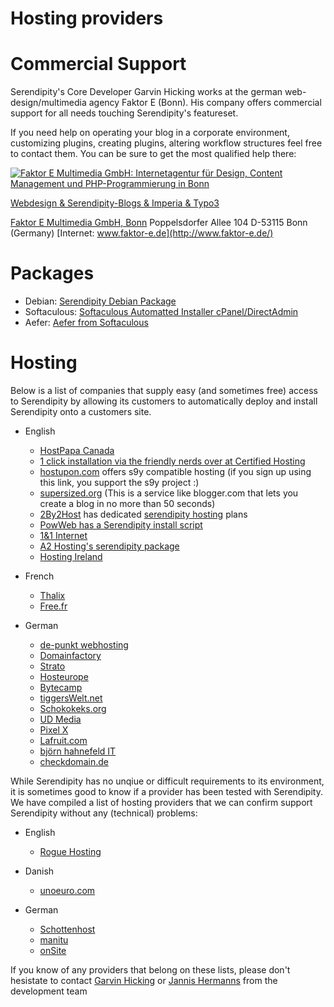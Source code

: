Hosting providers
=================

Commercial Support
==================

Serendipity's Core Developer Garvin Hicking works at the german web-design/multimedia agency Faktor E (Bonn). His company offers commercial support for all needs touching Serendipity's featureset.

If you need help on operating your blog in a corporate environment, customizing plugins, creating plugins, altering workflow structures feel free to contact them. You can be sure to get the most qualified help there:

[![Faktor E Multimedia GmbH: Internetagentur für Design, Content Management und PHP-Programmierung in Bonn](http://www.inpuncto-bonn.de/img_con/logopartner_faktore.gif)](http://www.faktor-e.de/)

[Webdesign & Serendipity-Blogs & Imperia & Typo3](http://www.faktor-e.de/)

[Faktor E Multimedia GmbH, Bonn](http://www.faktor-e.de/)
Poppelsdorfer Allee 104
D-53115 Bonn (Germany)
[Internet: www.faktor-e.de](http://www.faktor-e.de/)

Packages
========

-   Debian: [Serendipity Debian Package](http://packages.debian.org/sid/serendipity)
-   Softaculous: [Softaculous Automatted Installer cPanel/DirectAdmin](http://www.softaculous.com/softwares/blogs/Serendipity)
-   Aefer: [Aefer from Softaculous](http://www.aefer.com/scripts/php/blogs)

Hosting
=======

Below is a list of companies that supply easy (and sometimes free) access to Serendipity by allowing its customers to automatically deploy and install Serendipity onto a customers site.

-   English
    -   [HostPapa Canada](http://www.hostpapa.ca/serendipity-hosting.html)
    -   [1 click installation via the friendly nerds over at Certified Hosting](http://certifiedhosting.com/applications/index.php?act=3)
    -   [hostupon.com](http://www.hostupon.com/idevaffiliate/idevaffiliate.php?id=123&tid1=s9y&tid2=61) offers s9y compatible hosting (if you sign up using this link, you support the s9y project :)
    -   [supersized.org](http://www.supersized.org/) (This is a service like blogger.com that lets you create a blog in no more than 50 seconds)
    -   [2By2Host](http://www.2by2host.com) has dedicated [serendipity hosting](http://www.2by2host.com/serendipity-hosting.html) plans
    -   [PowWeb has a Serendipity install script](http://www.powweb.com/)
    -   [1&1 Internet](http://faq.1and1.com/applications/click_n_build_applications/4.html)
    -   [A2 Hosting's serendipity package](http://www.a2hosting.com/blog-software/serendipity-hosting)
    -   [Hosting Ireland](http://www.hostingireland.ie/serendipity-hosting.php)

-   French
    -   [Thalix](http://www.thalix.com/index.php?/pages/serendipity.html)
    -   [Free.fr](http://support.free.fr/web/)

-   German
    -   [de-punkt webhosting](http://www.de-punkt.de/)
    -   [Domainfactory](http://www.domainfactory.de/)
    -   [Strato](http://www.strato.de/)
    -   [Hosteurope](http://ad.zanox.com/ppc/?17685171C57139021T)
    -   [Bytecamp](http://www.bytecamp.net/de/hosting/details/installer/blogs.html)
    -   [tiggersWelt.net](http://tiggerswelt.net/Hosting/Blogging/)
    -   [Schokokeks.org](http://www.schokokeks.org)
    -   [UD Media](http://www.udmedia.de/)
    -   [Pixel X](http://www.pixelx.de/scripte.php?id=54)
    -   [Lafruit.com](http://www.lafruit.com/static/template-webspace_serendipity.htm)
    -   [björn hahnefeld IT](http://www.hahnefeld.de/internet-services_cms-wps-webdesign.html)
    -   [checkdomain.de](https://www.checkdomain.de/webhosting/software/)

While Serendipity has no unqiue or difficult requirements to its environment, it is sometimes good to know if a provider has been tested with Serendipity. We have compiled a list of hosting providers that we can confirm support Serendipity without any (technical) problems:

-   English
    -   [Rogue Hosting](http://roguehosting.com)

-   Danish
    -   [unoeuro.com](http://www.unoeuro.com)

-   German
    -   [Schottenhost](http://www.schottenhost.de/)
    -   [manitu](http://www.manitu.de/webhosting/pakete-domains/vergleich/)
    -   [onSite](http://www.onsite.org/)

If you know of any providers that belong on these lists, please don't hesistate to contact [Garvin Hicking](/16.html) or [Jannis Hermanns](/8.html) from the development team